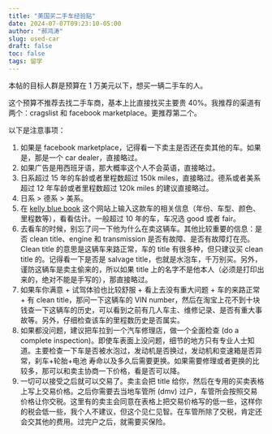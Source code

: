 ```yaml
---
title: "美国买二手车经验贴"
date: 2024-07-07T09:23:10-05:00
author: "郝鸿涛"
slug: used-car
draft: false
toc: false
tags: 留学
---
```

本帖的目标人群是预算在 1 万美元以下，想买一辆二手车的人。

这个预算不推荐去找二手车商，基本上比直接找买主要贵 40%。我推荐的渠道有两个：cragslist 和 facebook marketplace。更推荐第二个。

以下是注意事项：
1. 如果是 facebook marketplace，记得看一下卖主是否还在卖其他的车。如果是，那是一个 car dealer，直接略过。
2. 如果广告是用西班牙语，那大概率这个人不会英语，直接略过。
3. 日系超过 15 年的车龄或者里程数超过 150k miles，直接略过。德系或者美系超过 12 年车龄或者里程数超过 120k miles 的建议直接略过。
4. 日系 > 德系 > 美系。
5. 在 [kelly blue book](https://www.kbb.com/) 这个网站上输入这款车的相关信息（年份、车型、颜色、里程数等），看看估计。一般超过 10 年的车，车况选 good 或者 fair。
6. 去看车的时候，别忘了问一下他为什么在卖这辆车。其他比较重要的信息：是否 clean title、engine 和 transmission 是否有故障、是否有故障灯在亮。Clean title 的意思是这辆车来路正常，车的 title 有很多种，但只建议买 clean title 的。记得看一下是否是 salvage title，也就是水泡车，千万别买。另外，谨防这辆车是卖主偷来的，所以如果 title 上的名字不是他本人（必须是打印出来的，绝对不能是手写的），那直接略过。
7. 如果车你满意 + 试驾体验也比较舒服 + 看上去没有重大问题 + 车的来路正常 + 有 clean title，那问一下这辆车的 VIN number，然后在淘宝上花不到十块钱查一下这辆车的历史，可以看到之前有几人车主、维修记录、是否有重大事故等。另外，仔细检查该车的里程数历史是否属实。
8. 如果都没问题，建议把车拉到一个汽车修理店，做一个全面检查 (do a complete inspection)。即使车表面上没问题，细节的地方只有专业人士知道。主要检查一下车是否被水泡过，发动机是否换过，发动机和变速箱是否异常，刹车+轮胎+电池 寿命以及多久后需要更换。如果需要修理或者更换的比较多，那可以和卖主协商一下价格，看是否可以降。
9. 一切可以接受之后就可以交易了。卖主会把 title 给你，然后在专用的买卖表格上写上交易价格。之后你需要去当地车管所 (dmv) 过户，车管所会按照交易价格让你交税。这里有的卖主会同意在表格上把交易价格写的低一些，这样你的税会低一些，我个人不建议，但这个见仁见智。在车管所除了交税，肯定还会交其他的费用。过完户之后，就需要买保险。
